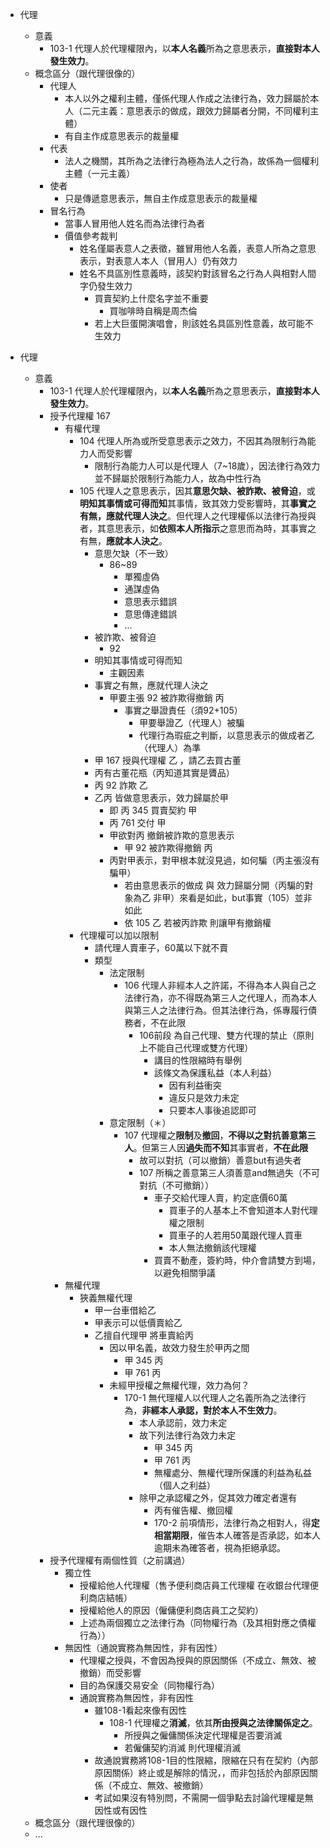
- 代理
	- 意義
		- 103-1 代理人於代理權限內，以**本人名義**所為之意思表示，**直接對本人發生效力**。
	- 概念區分（跟代理很像的）
		- 代理人
			- 本人以外之權利主體，僅係代理人作成之法律行為，效力歸屬於本人（二元主義：意思表示的做成，跟效力歸屬者分開，不同權利主體）
			- 有自主作成意思表示的裁量權
		- 代表
			- 法人之機關，其所為之法律行為極為法人之行為，故係為一個權利主體（一元主義）
		- 使者
			- 只是傳遞意思表示，無自主作成意思表示的裁量權
		- 冒名行為
			- 當事人冒用他人姓名而為法律行為者
			- 價值參考裁判
				- 姓名僅屬表意人之表徵，雖冒用他人名義，表意人所為之意思表示，對表意人本人（冒用人）仍有效力
				- 姓名不具區別性意義時，該契約對該冒名之行為人與相對人間字仍發生效力
					- 買賣契約上什麼名字並不重要
						- 買咖啡時自稱是周杰倫
					- 若上大巨蛋開演唱會，則該姓名具區別性意義，故可能不生效力

- 代理
	- 意義
		- 103-1 代理人於代理權限內，以**本人名義**所為之意思表示，**直接對本人發生效力**。
		- 授予代理權 167
			- 有權代理
				- 104 代理人所為或所受意思表示之效力，不因其為限制行為能力人而受影響
					- 限制行為能力人可以是代理人（7~18歲），因法律行為效力並不歸屬於限制行為能力人，故為中性行為
				- 105 代理人之意思表示，因其**意思欠缺、被詐欺、被脅迫**，或**明知其事情或可得而知**其事情，致其效力受影響時，其**事實之有無，應就代理人決之**。但代理人之代理權係以法律行為授與者，其意思表示，如**依照本人所指示**之意思而為時，其事實之有無，**應就本人決之**。
					- 意思欠缺（不一致）
						- 86~89
							- 單獨虛偽
							- 通謀虛偽
							- 意思表示錯誤
							- 意思傳達錯誤
							- ...
					- 被詐欺、被脅迫
						- 92
					- 明知其事情或可得而知
						- 主觀因素
					- 事實之有無，應就代理人決之
						- 甲要主張 92 被詐欺得撤銷 丙
							- 事實之舉證責任（須92+105）
								- 甲要舉證乙（代理人）被騙
								- 代理行為瑕疵之判斷，以意思表示的做成者乙（代理人）為準
					- 甲 167 授與代理權 乙 ，請乙去買古董
					- 丙有古董花瓶（丙知道其實是贗品）
					- 丙 92 詐欺 乙
					- 乙丙 皆做意思表示，效力歸屬於甲 
						- 即 丙 345 買賣契約 甲
						- 丙 761 交付 甲
						- 甲欲對丙 撤銷被詐欺的意思表示
							- 甲 92 被詐欺得撤銷 丙
						- 丙對甲表示，對甲根本就沒見過，如何騙（丙主張沒有騙甲）
							- 若由意思表示的做成 與 效力歸屬分開（丙騙的對象為乙 非甲）來看是如此，but事實（105）並非如此
							- 依 105 乙 若被丙詐欺 則讓甲有撤銷權
				- 代理權可以加以限制
					- 請代理人賣車子，60萬以下就不賣
					- 類型
						- 法定限制
							- 106 代理人非經本人之許諾，不得為本人與自己之法律行為，亦不得既為第三人之代理人，而為本人與第三人之法律行為。但其法律行為，係專履行債務者，不在此限
								- 106前段 為自己代理、雙方代理的禁止（原則上不能自己代理或雙方代理）
									- 講目的性限縮時有舉例
									- 該條文為保護私益（本人利益）
										- 因有利益衝突
										- 違反只是效力未定
										- 只要本人事後追認即可
						- 意定限制（＊）
							- 107 代理權之**限制**及**撤回**，**不得以之對抗善意第三人**。但第三人因**過失而不知**其事實者，**不在此限**
								- 故可以對抗（可以撤銷）善意but有過失者
								- 107 所稱之善意第三人須善意and無過失（不可對抗（不可撤銷））
									- 車子交給代理人賣，約定底價60萬
										- 買車子的人基本上不會知道本人對代理權之限制
										- 買車子的人若用50萬跟代理人買車
										- 本人無法撤銷該代理權
									- 買賣不動產，簽約時，仲介會請雙方到場，以避免相關爭議
			- 無權代理
				- 狹義無權代理
					- 甲一台車借給乙
					- 甲表示可以低價賣給乙
					- 乙擅自代理甲 將車賣給丙
						- 因以甲名義，故效力發生於甲丙之間
							- 甲 345 丙
							- 甲 761 丙
						- 未經甲授權之無權代理，效力為何？
							- 170-1 無代理權人以代理人之名義所為之法律行為，**非經本人承認，對於本人不生效力**。
								- 本人承認前，效力未定
								- 故下列法律行為效力未定
									- 甲 345 丙
									- 甲 761 丙
									- 無權處分、無權代理所保護的利益為私益（個人之利益）
								- 除甲之承認權之外，促其效力確定者還有
									- 丙有催告權、撤回權
									- 170-2 前項情形，法律行為之相對人，得**定相當期限**，催告本人確答是否承認，如本人逾期未為確答者，視為拒絕承認。
		- 授予代理權有兩個性質（之前講過）
			- 獨立性
				- 授權給他人代理權（售予便利商店員工代理權 在收銀台代理便利商店結帳）
				- 授權給他人的原因（僱傭便利商店員工之契約）
				- 上述為兩個獨立之法律行為（同物權行為（及其相對應之債權行為））
			- 無因性（通說實務為無因性，非有因性）
				- 代理權之授與，不會因為授與的原因關係（不成立、無效、被撤銷）而受影響
				- 目的為保護交易安全（同物權行為）
				- 通說實務為無因性，非有因性
					- 雖108-1看起來像有因性
						- 108-1 代理權之**消滅**，依其**所由授與之法律關係定之**。
							- 所授與之僱傭關係決定代理權是否要消滅
							- 若僱傭契約消滅 則代理權消滅
					- 故通說實務將108-1目的性限縮，限縮在只有在契約（內部原因關係）終止或是解除的情況，，而非包括於內部原因關係（不成立、無效、被撤銷）
					- 考試如果沒有特別問，不需開一個爭點去討論代理權是無因性或有因性
	- 概念區分（跟代理很像的）
	- ...
